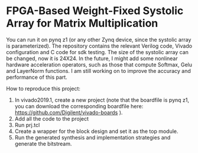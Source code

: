 # FPGA-Based Weight-Fixed Systolic Array for Matrix Multiplication
You can run it on pynq z1 (or any other Zynq device, since the systolic array is parameterized). The repository contains the relevant Verilog code, Vivado configuration and C code for sdk testing. The size of the systolic array can be changed, now it is 24X24.
In the future, I might add some nonlinear hardware acceleration operators, such as those that compute Softmax, Gelu and LayerNorm functions. I am still working on to improve the accuracy and performance of this part.

How to reproduce this project: 
1. In vivado2019.1, create a new project (note that the boardfile is pynq z1, you can download the corresponding boardfile here: https://github.com/Digilent/vivado-boards ).
2. Add all the code to the project
3. Run prj.tcl
4. Create a wrapper for the block design and set it as the top module.
5. Run the generated synthesis and implementation strategies and generate the bitstream.
